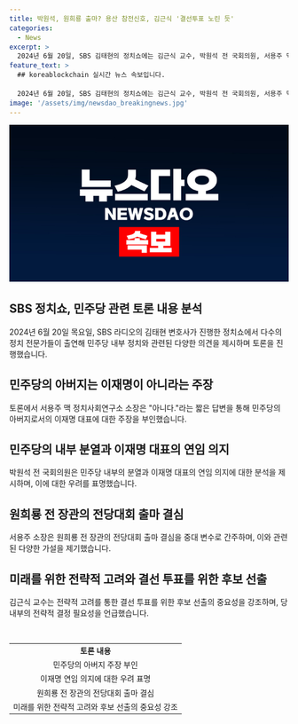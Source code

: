 ```yaml
---
title: 박원석, 원희룡 출마? 용산 참전신호, 김근식 '결선투표 노린 듯'
categories:
  - News
excerpt: >
  2024년 6월 20일, SBS 김태현의 정치쇼에는 김근식 교수, 박원석 전 국회의원, 서용주 맥 정치사회연구소 소장이 출연했다. 국민의힘 전당대회와 민주당 지도부에 대한 논의가 진행됐는데, 원희룡의 출마와 나경원, 윤석열 등의 관련 이슈가 제기되었고, 이재명과 민주당에 대한 논의도 진행됐다. 연임을 향한 이재명의 의지와 국민의힘 전당대회 관련 논의가 이루어졌으며, 친윤과 김재섭 의원의 관련 이슈도 다뤄졌다.
feature_text: >
  ## koreablockchain 실시간 뉴스 속보입니다.

  2024년 6월 20일, SBS 김태현의 정치쇼에는 김근식 교수, 박원석 전 국회의원, 서용주 맥 정치사회연구소 소장이 출연했다. 국민의힘 전당대회와 민주당 지도부에 대한 논의가 진행됐는데, 원희룡의 출마와 나경원, 윤석열 등의 관련 이슈가 제기되었고, 이재명과 민주당에 대한 논의도 진행됐다. 연임을 향한 이재명의 의지와 국민의힘 전당대회 관련 논의가 이루어졌으며, 친윤과 김재섭 의원의 관련 이슈도 다뤄졌다.
image: '/assets/img/newsdao_breakingnews.jpg'
---
```


<p><img src="/assets/img/newsdao_breakingnews.jpg" alt="koreablockchain 속보" /></p>

<h2 data-ke-size="size26">SBS 정치쇼, 민주당 관련 토론 내용 분석</h2>

<p data-ke-size="size16">2024년 6월 20일 목요일, SBS 라디오의 김태현 변호사가 진행한 정치쇼에서 다수의 정치 전문가들이 출연해 민주당 내부 정치와 관련된 다양한 의견을 제시하며 토론을 진행했습니다.</p>

<h2 data-ke-size="size24">민주당의 아버지는 이재명이 아니라는 주장</h2>

<p data-ke-size="size16">토론에서 서용주 맥 정치사회연구소 소장은 "아니다."라는 짧은 답변을 통해 민주당의 아버지로서의 이재명 대표에 대한 주장을 부인했습니다.</p>

<h2 data-ke-size="size24">민주당의 내부 분열과 이재명 대표의 연임 의지</h2>

<p data-ke-size="size16">박원석 전 국회의원은 민주당 내부의 분열과 이재명 대표의 연임 의지에 대한 분석을 제시하며, 이에 대한 우려를 표명했습니다.</p>

<h2 data-ke-size="size24">원희룡 전 장관의 전당대회 출마 결심</h2>

<p data-ke-size="size16">서용주 소장은 원희룡 전 장관의 전당대회 출마 결심을 중대 변수로 간주하며, 이와 관련된 다양한 가설을 제기했습니다.</p>

<h2 data-ke-size="size24">미래를 위한 전략적 고려와 결선 투표를 위한 후보 선출</h2>

<p data-ke-size="size16">김근식 교수는 전략적 고려를 통한 결선 투표를 위한 후보 선출의 중요성을 강조하며, 당 내부의 전략적 결정 필요성을 언급했습니다.</p>

<p data-ke-size="size16">&nbsp;</p>

<table>
  <tbody>
    <tr>
      <td style="text-align: center; height: 17px;"><b>토론 내용</b></td>
    </tr>
    <tr>
      <td style="text-align: center; height: 17px;">민주당의 아버지 주장 부인</td>
    </tr>
    <tr>
      <td style="text-align: center; height: 17px;">이재명 연임 의지에 대한 우려 표명</td>
    </tr>
    <tr>
      <td style="text-align: center; height: 17px;">원희룡 전 장관의 전당대회 출마 결심</td>
    </tr>
    <tr>
      <td style="text-align: center; height: 17px;">미래를 위한 전략적 고려와 후보 선출의 중요성 강조</td>
    </tr>
  </tbody>
</table>

<p data-ke-size="size16">&nbsp;</p>



